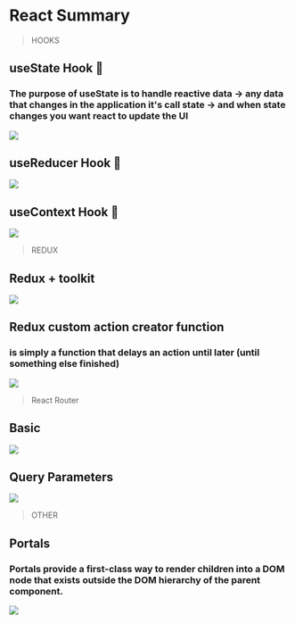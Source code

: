 # React Summary
> HOOKS
## useState Hook 🎣
### The purpose of useState is to handle reactive data → any data that changes in the application it's call state → and when state changes you want react to update the UI
![](./images/state.png)
## useReducer Hook 🎣
![](./images/reducer.jpg)
## useContext Hook 🎣
![](./images/context.png)
> REDUX
## Redux + toolkit
![](./images/redux-finale.png)
## Redux custom action creator function
### is simply a function that delays an action until later (until something else finished)
![](./images/thunk.png)
> React Router
## Basic
![](./images/router.png)
## Query Parameters
![](./images/router_params.png)
> OTHER
## Portals
### Portals provide a first-class way to render children into a DOM node that exists outside the DOM hierarchy of the parent component.
![](./images/portal.png)



